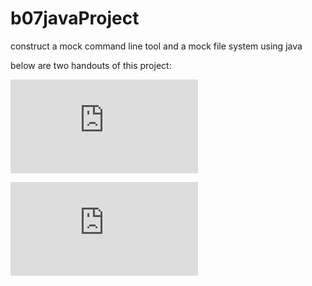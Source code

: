 # b07javaProject
construct a mock command line tool and a mock file system using java

below are two handouts of this project:

![Image of 207Assignment2AFall2020](https://github.com/CharlesXu123/JavaShellProject/files/6980736/207Assignment2AFall2020.pdf)

![Image of B07Assignment2B](https://github.com/CharlesXu123/JavaShellProject/files/6980737/B07Assignment2B.pdf)
